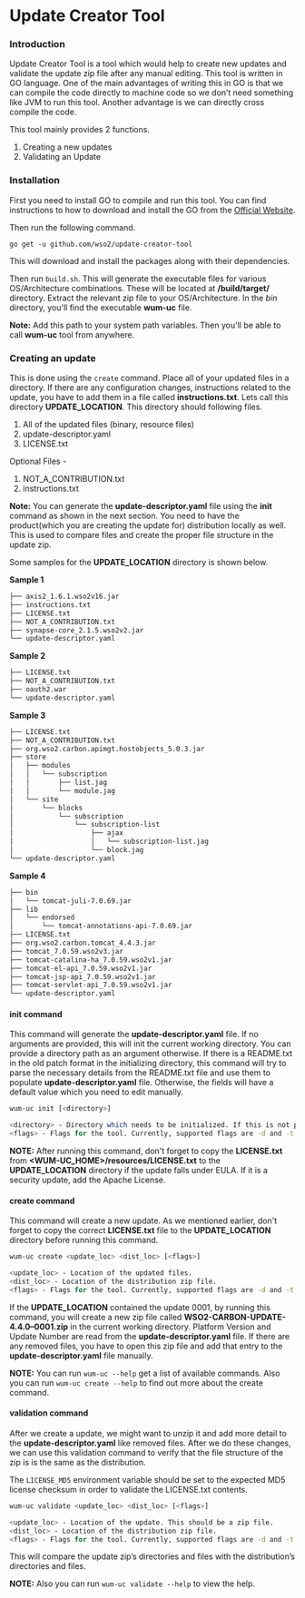 # Update Creator Tool

### Introduction

Update Creator Tool is a tool which would help to create new updates and validate the update zip file after any manual editing. This tool is written in GO language. One of the main advantages of writing this in GO is that we can compile the code directly to machine code so we don’t need something like JVM to run this tool. Another advantage is we can directly cross compile the code.

This tool mainly provides 2 functions.

1. Creating a new updates
2. Validating an Update

### Installation

First you need to install GO to compile and run this tool. You can find instructions to how to download and install the GO from the [Official Website](https://golang.org/doc/install). 

Then run the following command.

`go get -u github.com/wso2/update-creator-tool`

This will download and install the packages along with their dependencies. 

Then run `build.sh`. This will generate the executable files for various OS/Architecture combinations. These will be located at **/build/target/** directory. Extract the relevant zip file to your OS/Architecture. In the *bin* directory, you'll find the executable **wum-uc** file. 

**Note:** Add this path to your system path variables. Then you'll be able to call **wum-uc** tool from anywhere.

### Creating an update

This is done using the `create` command. Place all of your updated files in a directory. If there are any configuration changes, instructions related to the update, you have to add them in a file called **instructions.txt**. Lets call this directory **UPDATE_LOCATION**. This directory should following files.

1. All of the updated files (binary, resource files)
2. update-descriptor.yaml
3. LICENSE.txt

Optional Files -

1. NOT_A_CONTRIBUTION.txt
2. instructions.txt

**Note:** You can generate the **update-descriptor.yaml** file using the **init** command as shown in the next section. You need to have the product(which you are creating the update for) distribution locally as well. This is used to compare files and create the proper file structure in the update zip.

Some samples for the **UPDATE_LOCATION** directory is shown below.

**Sample 1**
```bash
├── axis2_1.6.1.wso2v16.jar
├── instructions.txt
├── LICENSE.txt
├── NOT_A_CONTRIBUTION.txt
├── synapse-core_2.1.5.wso2v2.jar
└── update-descriptor.yaml
```

**Sample 2**
```bash
├── LICENSE.txt
├── NOT_A_CONTRIBUTION.txt
├── oauth2.war
└── update-descriptor.yaml
```

**Sample 3**
```bash
├── LICENSE.txt
├── NOT_A_CONTRIBUTION.txt
├── org.wso2.carbon.apimgt.hostobjects_5.0.3.jar
├── store
│   ├── modules
│   │   └── subscription
│   │       ├── list.jag
│   │       └── module.jag
│   └── site
│       └── blocks
│           └── subscription
│               └── subscription-list
│                   ├── ajax
│                   │   └── subscription-list.jag
│                   └── block.jag
└── update-descriptor.yaml

```

**Sample 4**
```bash
├── bin
│   └── tomcat-juli-7.0.69.jar
├── lib
│   └── endorsed
│       └── tomcat-annotations-api-7.0.69.jar
├── LICENSE.txt
├── org.wso2.carbon.tomcat_4.4.3.jar
├── tomcat_7.0.59.wso2v3.jar
├── tomcat-catalina-ha_7.0.59.wso2v1.jar
├── tomcat-el-api_7.0.59.wso2v1.jar
├── tomcat-jsp-api_7.0.59.wso2v1.jar
├── tomcat-servlet-api_7.0.59.wso2v1.jar
└── update-descriptor.yaml
```

#### init command

This command will generate the **update-descriptor.yaml** file. If no arguments are provided, this will init the current working directory. You can provide a directory path as an argument otherwise. If there is a README.txt in the old patch format in the initializing directory, this command will try to parse the necessary details from the README.txt file and use them to populate **update-descriptor.yaml** file. Otherwise, the fields will have a default value which you need to edit manually.

```bash
wum-uc init [<directory>]

<directory> - Directory which needs to be initialized. If this is not provided, current working directory will be initialized.
<flags> - Flags for the tool. Currently, supported flags are -d and -t which will print debug logs, trace logs.
```

**NOTE:** After running this command, don't forget to copy the **LICENSE.txt** from **<WUM-UC_HOME>/resources/LICENSE.txt** to the **UPDATE_LOCATION** directory if the update falls under EULA. If it is a security update, add the Apache License.

#### create command

This command will create a new update. As we mentioned earlier, don't forget to copy the correct **LICENSE.txt** file to the **UPDATE_LOCATION** directory before running this command.

```bash
wum-uc create <update_loc> <dist_loc> [<flags>]

<update_loc> - Location of the updated files.
<dist_loc> - Location of the distribution zip file.
<flags> - Flags for the tool. Currently, supported flags are -d and -t which will print debug logs, trace logs.
```

If the **UPDATE_LOCATION** contained the update 0001, by running this command, you will create a new zip file called **WSO2-CARBON-UPDATE-4.4.0–0001.zip** in the current working directory. Platform Version and Update Number are read from the **update-descriptor.yaml** file. If there are any removed files, you have to open this zip file and add that entry to the **update-descriptor.yaml** file manually.

**NOTE:** You can run `wum-uc --help` get a list of available commands. Also you can run `wum-uc create --help` to find out more about the create command.

#### validation command

After we create a update, we might want to unzip it and add more detail to the **update-descriptor.yaml** like removed files. After we do these changes, we can use this validation command to verify that the file structure of the zip is is the same as the distribution. 

The `LICENSE_MD5` environment variable should be set to the expected MD5 license checksum in order to validate the LICENSE.txt contents.

```bash
wum-uc validate <update_loc> <dist_loc> [<flags>]

<update_loc> - Location of the update. This should be a zip file.
<dist_loc> - Location of the distribution zip file.
<flags> - Flags for the tool. Currently, supported flags are -d and -t which will print debug logs, trace logs.
```

This will compare the update zip’s directories and files with the distribution’s directories and files.

**NOTE:** Also you can run `wum-uc validate --help` to view the help.
